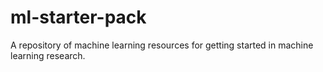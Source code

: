 # ml-starter-pack
A repository of machine learning resources for getting started in machine learning research.
